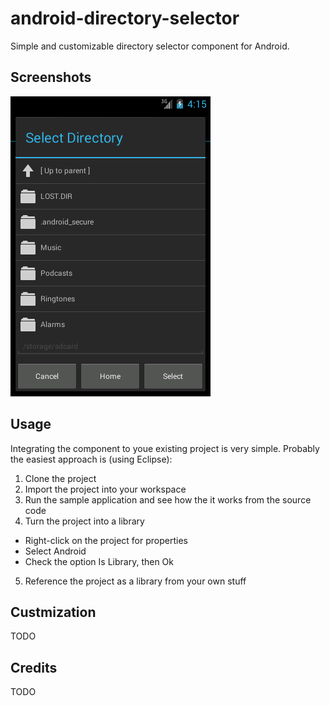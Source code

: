 android-directory-selector
==========================

Simple and customizable directory selector component for Android.

Screenshots
-----------

![ScreenShot](/screenshots/ss-1.png)

Usage
-----

Integrating the component to youe existing project is very simple. Probably the easiest approach is (using Eclipse):

1. Clone the project
2. Import the project into your workspace
3. Run the sample application and see how the it works from the source code
4. Turn the project into a library
* Right-click on the project for properties
* Select Android
* Check the option Is Library, then Ok
5. Reference the project as a library from your own stuff

Custmization
------------

TODO

Credits
-------

TODO